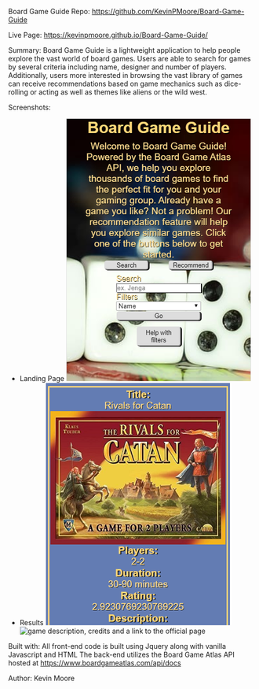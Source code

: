 Board Game Guide
Repo: https://github.com/KevinPMoore/Board-Game-Guide

Live Page: https://kevinpmoore.github.io/Board-Game-Guide/

Summary:
Board Game Guide is a lightweight application to help people explore the vast world of board games.
Users are able to search for games by several criteria including name, designer and number of players.
Additionally, users more interested in browsing the vast library of games can receive recommendations
based on game mechanics such as dice-rolling or acting as well as themes like aliens or the wild west.

Screenshots:
* Landing Page
    ![a set of dice on a table](./imgs/landing.png)
* Results
    ![game title, cover image, player count and duration](./imgs/result1.png)
    ![game description, credits and a link to the official page](.imgs/result2.png)

Built with:
All front-end code is built using Jquery along with vanilla Javascript and HTML
The back-end utilizes the Board Game Atlas API hosted at https://www.boardgameatlas.com/api/docs


Author:
Kevin Moore